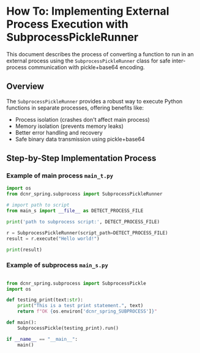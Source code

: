 # How To: Implementing External Process Execution with SubprocessPickleRunner

This document describes the process of converting a function to run in an external process using the `SubprocessPickleRunner` class for safe inter-process communication with pickle+base64 encoding.

## Overview

The `SubprocessPickleRunner` provides a robust way to execute Python functions in separate processes, offering benefits like:
- Process isolation (crashes don't affect main process)
- Memory isolation (prevents memory leaks)
- Better error handling and recovery
- Safe binary data transmission using pickle+base64

## Step-by-Step Implementation Process

### Example of main process `main_t.py`

```python
import os
from dcnr_spring.subprocess import SubprocessPickleRunner

# import path to script
from main_s import __file__ as DETECT_PROCESS_FILE

print('path to subprocess script:', DETECT_PROCESS_FILE)

r = SubprocessPickleRunner(script_path=DETECT_PROCESS_FILE)
result = r.execute("Hello world!")

print(result)

```

### Example of subprocess `main_s.py`

```python

from dcnr_spring.subprocess import SubprocessPickle
import os

def testing_print(text:str):
    print("This is a test print statement.", text)
    return f"OK {os.environ['dcnr_spring_SUBPROCESS']}"

def main():
    SubprocessPickle(testing_print).run()

if __name__ == "__main__":
    main()

```